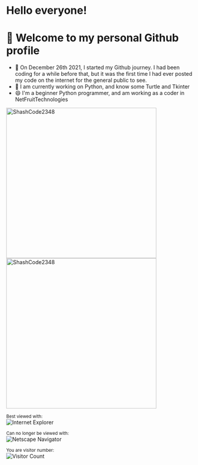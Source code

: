 # Hello everyone! 
# 👋 Welcome to my personal Github profile
- 🎇 On December 26th 2021, I started my Github journey. I had been coding for a while before that, but it was the first time I had ever posted my code on the internet for the general public to see.
- 🔭 I am currently working on Python, and know some Turtle and Tkinter
- 😄 I'm a beginner Python programmer, and am working as a coder in NetFruitTechnologies
<img width="400em" src="https://github-readme-stats.vercel.app/api?username=ShashCode2348&show_icons=true&locale=en&theme=darkgreen"                alt="ShashCode2348"/>
<img width="400em" src="https://github-readme-streak-stats.herokuapp.com/?user=ShashCode2348&theme=darkgreen" alt="ShashCode2348" />
<!---
ShashCode2348/ShashCode2348 is a ✨ special ✨ repository because its `README.md` (this file) appears on your GitHub profile.
You can click the Preview link to take a look at your changes.
--->
  
<sup>Best viewed with:</sup><br />![Internet Explorer](https://user-images.githubusercontent.com/282759/84683523-52f97980-af05-11ea-9da0-639e1c368536.gif)

<sup>Can no longer be viewed with:</sup><br />![Netscape Navigator](https://user-images.githubusercontent.com/68993968/113916671-27b78200-97d8-11eb-9496-1c45ce25568e.gif)
</div>
  
<sup>You are visitor number:</sup><br />![Visitor Count](https://profile-counter.glitch.me/CodeMaster7000/count.svg)
  
</p>
